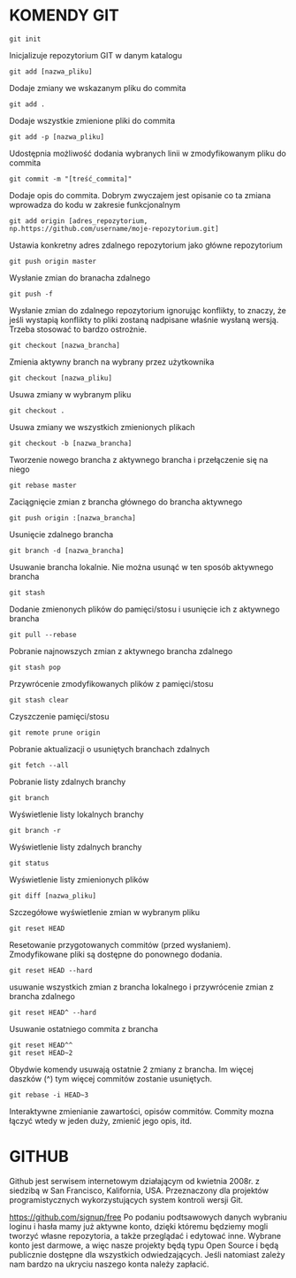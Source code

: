 KOMENDY GIT
=============

    git init
Inicjalizuje repozytorium GIT w danym katalogu
    
    git add [nazwa_pliku]
Dodaje zmiany we wskazanym pliku do commita
    
    git add .
Dodaje wszystkie zmienione pliki do commita
    
    git add -p [nazwa_pliku]
Udostępnia możliwość dodania wybranych linii w zmodyfikowanym pliku do commita

    git commit -m "[treść_commita]"
Dodaje opis do commita. Dobrym zwyczajem jest opisanie co ta zmiana wprowadza do kodu w zakresie funkcjonalnym

    git add origin [adres_repozytorium, np.https://github.com/username/moje-repozytorium.git]
Ustawia konkretny adres zdalnego repozytorium jako główne repozytorium

    git push origin master
Wysłanie zmian do branacha zdalnego

    git push -f
Wysłanie zmian do zdalnego repozytorium ignorując konflikty, to znaczy, że jeśli wystapią konflikty to pliki zostaną nadpisane właśnie wysłaną wersją. Trzeba stosować to bardzo ostrożnie.

    git checkout [nazwa_brancha]
Zmienia aktywny branch na wybrany przez użytkownika

    git checkout [nazwa_pliku]
Usuwa zmiany w wybranym pliku

    git checkout .
Usuwa zmiany we wszystkich zmienionych plikach

    git checkout -b [nazwa_brancha]
Tworzenie nowego brancha z aktywnego brancha i przełączenie się na niego
    
    git rebase master
Zaciągnięcie zmian z brancha głównego do brancha aktywnego

    git push origin :[nazwa_brancha]
Usunięcie zdalnego brancha

    git branch -d [nazwa_brancha]
Usuwanie brancha lokalnie. Nie można usunąć w ten sposób aktywnego brancha

    git stash
Dodanie zmienonych plików do pamięci/stosu i usunięcie ich z aktywnego brancha

    git pull --rebase
Pobranie najnowszych zmian z aktywnego brancha zdalnego

    git stash pop
Przywrócenie zmodyfikowanych plików z pamięci/stosu

    git stash clear
Czyszczenie pamięci/stosu

    git remote prune origin
Pobranie aktualizacji o usuniętych branchach zdalnych

    git fetch --all
Pobranie listy zdalnych branchy
    
    git branch
Wyświetlenie listy lokalnych branchy

    git branch -r
Wyświetlenie listy zdalnych branchy

    git status
Wyświetlenie listy zmienionych plików

    git diff [nazwa_pliku]
Szczegółowe wyświetlenie zmian w wybranym pliku

    git reset HEAD
Resetowanie przygotowanych commitów (przed wysłaniem). Zmodyfikowane pliki są dostępne do ponownego dodania.

    git reset HEAD --hard
usuwanie wszystkich zmian z brancha lokalnego i przywrócenie zmian z brancha zdalnego

    git reset HEAD^ --hard
Usuwanie ostatniego commita z brancha

    git reset HEAD^^
    git reset HEAD~2
Obydwie komendy usuwają ostatnie 2 zmiany z brancha. Im więcej daszków (^) tym więcej commitów zostanie usuniętych.

    git rebase -i HEAD~3
Interaktywne zmienianie zawartości, opisów commitów. Commity mozna łączyć wtedy w jeden duży, zmienić jego opis, itd.

GITHUB
===========

Github jest serwisem internetowym działającym od kwietnia 2008r. z siedzibą w San Francisco, Kalifornia, USA. Przeznaczony dla projektów programistycznych wykorzystujących system kontroli wersji Git.
  
  https://github.com/signup/free
Po podaniu podtsawowych danych wybraniu loginu i hasła mamy już aktywne konto, dzięki któremu będziemy mogli tworzyć własne repozytoria, a także przeglądać i edytować inne. Wybrane konto jest darmowe, a więc nasze projekty będą typu Open Source i będą publicznie dostępne dla wszystkich odwiedzających. Jeśli natomiast zależy nam bardzo na ukryciu naszego konta należy zapłacić.
